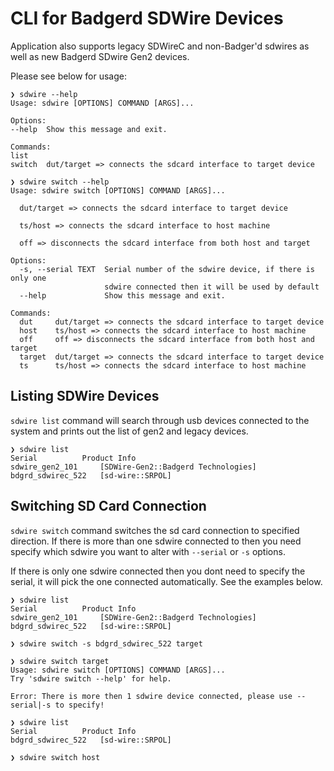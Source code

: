 # CLI for Badgerd SDWire Devices

Application also supports legacy SDWireC and non-Badger'd sdwires as well as
new Badgerd SDwire Gen2 devices.

Please see below for usage:

```
❯ sdwire --help
Usage: sdwire [OPTIONS] COMMAND [ARGS]...

Options:
--help  Show this message and exit.

Commands:
list
switch  dut/target => connects the sdcard interface to target device

❯ sdwire switch --help
Usage: sdwire switch [OPTIONS] COMMAND [ARGS]...

  dut/target => connects the sdcard interface to target device

  ts/host => connects the sdcard interface to host machine

  off => disconnects the sdcard interface from both host and target

Options:
  -s, --serial TEXT  Serial number of the sdwire device, if there is only one
                     sdwire connected then it will be used by default
  --help             Show this message and exit.

Commands:
  dut     dut/target => connects the sdcard interface to target device
  host    ts/host => connects the sdcard interface to host machine
  off     off => disconnects the sdcard interface from both host and target
  target  dut/target => connects the sdcard interface to target device
  ts      ts/host => connects the sdcard interface to host machine
```

## Listing SDWire Devices

`sdwire list` command will search through usb devices connected to the system
and prints out the list of gen2 and legacy devices.

```
❯ sdwire list
Serial			Product Info
sdwire_gen2_101		[SDWire-Gen2::Badgerd Technologies]
bdgrd_sdwirec_522	[sd-wire::SRPOL]
```

## Switching SD Card Connection

`sdwire switch` command switches the sd card connection to specified direction.
If there is more than one sdwire connected to then you need specify which sdwire
you want to alter with `--serial` or `-s` options.

If there is only one sdwire connected then you dont need to specify the serial,
it will pick the one connected automatically. See the examples below.

```
❯ sdwire list
Serial			Product Info
sdwire_gen2_101		[SDWire-Gen2::Badgerd Technologies]
bdgrd_sdwirec_522	[sd-wire::SRPOL]

❯ sdwire switch -s bdgrd_sdwirec_522 target

❯ sdwire switch target
Usage: sdwire switch [OPTIONS] COMMAND [ARGS]...
Try 'sdwire switch --help' for help.

Error: There is more then 1 sdwire device connected, please use --serial|-s to specify!

❯ sdwire list
Serial			Product Info
bdgrd_sdwirec_522	[sd-wire::SRPOL]

❯ sdwire switch host
```
